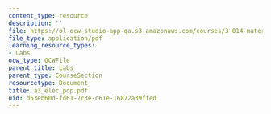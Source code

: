 ```yaml
---
content_type: resource
description: ''
file: https://ol-ocw-studio-app-qa.s3.amazonaws.com/courses/3-014-materials-laboratory-fall-2006/d53eb60dfd617c3ec61e16872a39ffed_a3_elec_pop.pdf
file_type: application/pdf
learning_resource_types:
- Labs
ocw_type: OCWFile
parent_title: Labs
parent_type: CourseSection
resourcetype: Document
title: a3_elec_pop.pdf
uid: d53eb60d-fd61-7c3e-c61e-16872a39ffed
---
```

